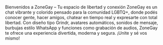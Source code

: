 
Bienvenidos a ZoneGay – Tu espacio de libertad y conexión
ZoneGay es un chat vibrante y colorido pensado para la comunidad LGBTQ+, donde podés conocer gente, hacer amigos, chatear en tiempo real y expresarte con total libertad. Con diseño tipo Grindr, avatares automáticos, sonidos de mensaje, burbujas estilo WhatsApp y funciones como grabación de audios, ZoneGay te ofrece una experiencia divertida, moderna y segura. ¡Unite y sé vos mismo!



